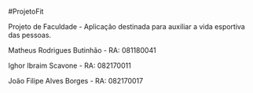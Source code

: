 #ProjetoFit

Projeto de Faculdade - Aplicação destinada para auxiliar a vida esportiva das pessoas.

Matheus Rodrigues Butinhão - RA: 081180041 

Ighor Ibraim Scavone - RA: 082170011

João Filipe Alves Borges - RA: 082170017
